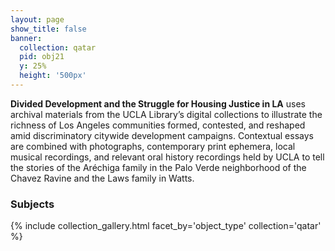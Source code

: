 ```yaml
---
layout: page
show_title: false
banner:
  collection: qatar
  pid: obj21
  y: 25%
  height: '500px'
---
```


__Divided Development and the Struggle for Housing Justice in LA__ uses archival materials from the UCLA Library’s digital collections to illustrate the richness of Los Angeles communities formed, contested, and reshaped amid discriminatory citywide development campaigns. Contextual essays are combined with photographs, contemporary print ephemera, local musical recordings, and relevant oral history recordings held by UCLA to tell the stories of the Aréchiga family in the Palo Verde neighborhood of the Chavez Ravine and the Laws family in Watts.

### Subjects

{% include collection_gallery.html facet_by='object_type' collection='qatar' %}
